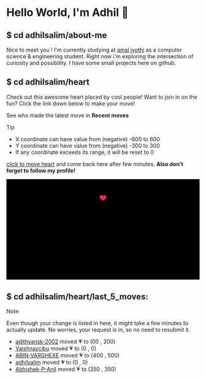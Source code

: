 # Hello World, I'm Adhil 👋

## $ cd adhilsalim/about-me
Nice to meet you ! I'm currently studying at [amal jyothi](https://www.ajce.in/home/index.html) as a computer science & engineering student. Right now i'm exploring the intersection of curiosity and possibility. I have some small projects here on github.
## $ cd adhilsalim/heart
Check out this awesome heart placed by cool people! Want to join in on the fun? Click the link down below to make your move!

See who made the latest move in **Recent moves**
> [!TIP]
> - X coordinate can have value from (negative) -600 to 600
> - Y coordinate can have value from (negative) -300 to 300
> - If any coordinate exceeds its range, it will be reset to 0

[click to move heart](https://github.com/adhilsalim/adhilsalim/issues/new?title=00,200&body=DO+NOT+ADD+SPACE.+Just+change+the+values+and+hit+submit.+It+will+take+some+time+to+reflect.) and come back here after few minutes. **Also don't forget to follow my profile!**

![GitHub Banner Image](github_banner_heart.png)

## $ cd adhilsalim/heart/last_5_moves: 
> [!NOTE] 
> Even though your change is listed in here, it might take a few minutes to actually update. No worries, your request is in, so no need to resubmit it.
- [adithyansk-2002](https://github.com/adithyansk-2002) moved 💗 to (00 , 200)
- [Vaishnavcibu](https://github.com/Vaishnavcibu) moved 💗 to (0 , 0)
- [ABIN-VARGHEXE](https://github.com/ABIN-VARGHEXE) moved 💗 to (400 , 500)
- [adhilsalim](https://github.com/adhilsalim) moved 💗 to (0 , 0)
- [Abhishek-P-Anil](https://github.com/Abhishek-P-Anil) moved 💗 to (350 , 350)
